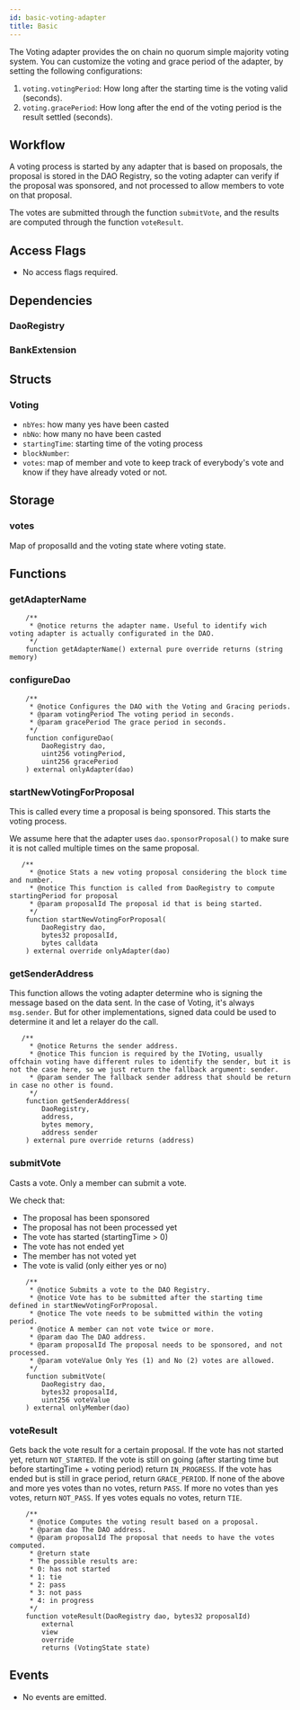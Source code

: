 ```yaml
---
id: basic-voting-adapter
title: Basic
---
```


The Voting adapter provides the on chain no quorum simple majority voting system. You can customize the voting and grace period of the adapter, by setting the following configurations:

1. `voting.votingPeriod`: How long after the starting time is the voting valid (seconds).
2. `voting.gracePeriod`: How long after the end of the voting period is the result settled (seconds).

## Workflow

A voting process is started by any adapter that is based on proposals, the proposal is stored in the DAO Registry, so the voting adapter can verify if the proposal was sponsored, and not processed to allow members to vote on that proposal.

The votes are submitted through the function `submitVote`, and the results are computed through the function `voteResult`.

## Access Flags

- No access flags required.

## Dependencies

### DaoRegistry

### BankExtension

## Structs

### Voting

- `nbYes`: how many yes have been casted
- `nbNo`: how many no have been casted
- `startingTime`: starting time of the voting process
- `blockNumber`:
- `votes`: map of member and vote to keep track of everybody's vote and know if they have already voted or not.

## Storage

### votes

Map of proposalId and the voting state where voting state.

## Functions

### getAdapterName

```solidity
    /**
     * @notice returns the adapter name. Useful to identify wich voting adapter is actually configurated in the DAO.
     */
    function getAdapterName() external pure override returns (string memory)

```

### configureDao

```solidity
    /**
     * @notice Configures the DAO with the Voting and Gracing periods.
     * @param votingPeriod The voting period in seconds.
     * @param gracePeriod The grace period in seconds.
     */
    function configureDao(
        DaoRegistry dao,
        uint256 votingPeriod,
        uint256 gracePeriod
    ) external onlyAdapter(dao)

```

### startNewVotingForProposal

This is called every time a proposal is being sponsored. This starts the voting process.

We assume here that the adapter uses `dao.sponsorProposal()` to make sure it is not called multiple times on the same proposal.

```solidity
   /**
     * @notice Stats a new voting proposal considering the block time and number.
     * @notice This function is called from DaoRegistry to compute startingPeriod for proposal
     * @param proposalId The proposal id that is being started.
     */
    function startNewVotingForProposal(
        DaoRegistry dao,
        bytes32 proposalId,
        bytes calldata
    ) external override onlyAdapter(dao)
```

### getSenderAddress

This function allows the voting adapter determine who is signing the message based on the data sent.
In the case of Voting, it's always `msg.sender`. But for other implementations, signed data could be used to determine it and let a relayer do the call.

```solidity
   /**
     * @notice Returns the sender address.
     * @notice This funcion is required by the IVoting, usually offchain voting have different rules to identify the sender, but it is not the case here, so we just return the fallback argument: sender.
     * @param sender The fallback sender address that should be return in case no other is found.
     */
    function getSenderAddress(
        DaoRegistry,
        address,
        bytes memory,
        address sender
    ) external pure override returns (address)
```

### submitVote

Casts a vote. Only a member can submit a vote.

We check that:

- The proposal has been sponsored
- The proposal has not been processed yet
- The vote has started (startingTime > 0)
- The vote has not ended yet
- The member has not voted yet
- The vote is valid (only either yes or no)

```solidity
    /**
     * @notice Submits a vote to the DAO Registry.
     * @notice Vote has to be submitted after the starting time defined in startNewVotingForProposal.
     * @notice The vote needs to be submitted within the voting period.
     * @notice A member can not vote twice or more.
     * @param dao The DAO address.
     * @param proposalId The proposal needs to be sponsored, and not processed.
     * @param voteValue Only Yes (1) and No (2) votes are allowed.
     */
    function submitVote(
        DaoRegistry dao,
        bytes32 proposalId,
        uint256 voteValue
    ) external onlyMember(dao)
```

### voteResult

Gets back the vote result for a certain proposal.
If the vote has not started yet, return `NOT_STARTED`. If the vote is still on going (after starting time but before startingTime + voting period) return `IN_PROGRESS`. If the vote has ended but is still in grace period, return `GRACE_PERIOD`. If none of the above and more yes votes than no votes, return `PASS`. If more no votes than yes votes, return `NOT_PASS`. If yes votes equals no votes, return `TIE`.

```solidity
    /**
     * @notice Computes the voting result based on a proposal.
     * @param dao The DAO address.
     * @param proposalId The proposal that needs to have the votes computed.
     * @return state
     * The possible results are:
     * 0: has not started
     * 1: tie
     * 2: pass
     * 3: not pass
     * 4: in progress
     */
    function voteResult(DaoRegistry dao, bytes32 proposalId)
        external
        view
        override
        returns (VotingState state)

```

## Events

- No events are emitted.
